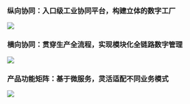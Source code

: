 ### 纵向协同：入口级工业协同平台，构建立体的数字工厂
![](https://qcloudimg.tencent-cloud.cn/raw/2e44264ee69b96060a457b7d88c8b579.png)

### 横向协同：贯穿生产全流程，实现模块化全链路数字管理
![](https://qcloudimg.tencent-cloud.cn/raw/0939c144aea3fc912eadb2b376f2d52f.png)

### 产品功能矩阵：基于微服务，灵活适配不同业务模式
![](https://qcloudimg.tencent-cloud.cn/raw/76dada85e4a4da7dc80b076ef897f721.png)

